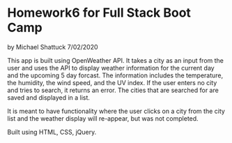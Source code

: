 # Homework6 for Full Stack Boot Camp

by Michael Shattuck 7/02/2020

This app is built using OpenWeather API. It takes a city as an input from the user and uses the API to display weather information for the current day and the upcoming 5 day forcast. The information includes  the temperature, the humidity, the wind speed, and the UV index. If the user enters no city and tries to search, it returns an error. The cities that are searched for are saved and displayed in a list.

It is meant to have functionality where the user clicks on a city from the city list and the weather display will re-appear, but was not completed.

Built using HTML, CSS, jQuery.

